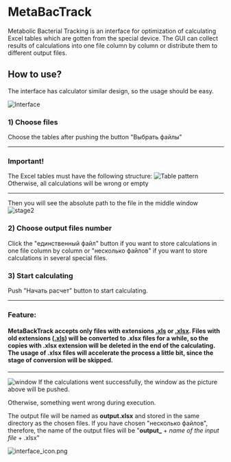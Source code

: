 # MetaBacTrack

Metabolic Bacterial Tracking is an interface for optimization of calculating Excel tables which are gotten from the special device. 
The GUI can collect results of calculations into one file column by column or distribute them to different output files.

## How to use?
The interface has calculator similar design, so the usage should be easy.

<img src="assets/Face.png" alt="Interface"/>

### 1) Choose files
Choose the tables after pushing the button "Выбрать файлы"
***
### Important!
The Excel tables must have the following structure:
<img src="assets/TablePattern.png" alt="Table pattern"/>
Otherwise, all calculations will be wrong or empty
***
Then you will see the absolute path to the file in the middle window
<img src="assets/stage2.png" alt="stage2"/>
### 2) Choose output files number
Click the "единственный файл" button if you want to store calculations in one file column by column or "несколько файлов"
if you want to store calculations in several special files.
### 3) Start calculating
Push "Начать расчет" button to start calculating.
***
### Feature:
#### MetaBackTrack accepts only files with extensions <u>.xls</u> or <u>.xlsx</u>. Files with old extensions (<u>.xls</u>) will be converted to .xlsx files for a while, so the copies with .xlsx extension will be deleted in the end of the calculating. The usage of .xlsx files will accelerate the process a little bit, since the stage of conversion will be skipped.
***
<img src="assets/complete.png" alt="window"/>
If the calculations went successfully, the window as the picture above will be pushed.

Otherwise, something went wrong during execution.

The output file will be named as <b>output.xlsx</b> and stored in the same directory as the chosen files. 
If you have chosen "несколько файлов", therefore, the name of the output files will be "<b>output_</b> + <i>name of the input file</i> + .xlsx" 

![interface_icon.png](src%2Finterface_icon.png)
